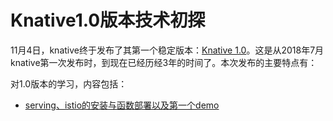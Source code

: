 # Knative1.0版本技术初探

11月4日，knative终于发布了其第一个稳定版本：[Knative 1.0](https://knative.dev/blog/articles/knative-1.0/)。这是从2018年7月knative第一次发布时，到现在已经历经3年的时间了。本次发布的主要特点有：

对1.0版本的学习，内容包括：

* [serving、istio的安装与函数部署以及第一个demo](/serving、istio的安装与函数部署.md)
